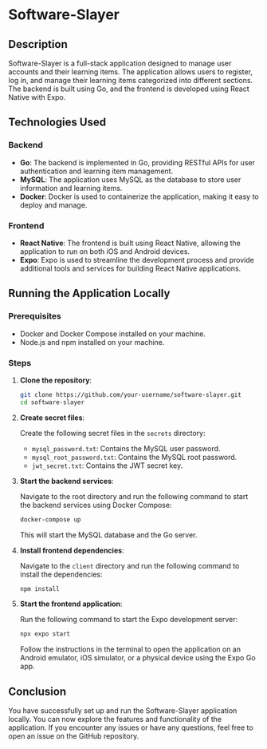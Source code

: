 # Software-Slayer

## Description

Software-Slayer is a full-stack application designed to manage user accounts and their learning items. The application allows users to register, log in, and manage their learning items categorized into different sections. The backend is built using Go, and the frontend is developed using React Native with Expo.

## Technologies Used

### Backend

- **Go**: The backend is implemented in Go, providing RESTful APIs for user authentication and learning item management.
- **MySQL**: The application uses MySQL as the database to store user information and learning items.
- **Docker**: Docker is used to containerize the application, making it easy to deploy and manage.

### Frontend

- **React Native**: The frontend is built using React Native, allowing the application to run on both iOS and Android devices.
- **Expo**: Expo is used to streamline the development process and provide additional tools and services for building React Native applications.

## Running the Application Locally

### Prerequisites

- Docker and Docker Compose installed on your machine.
- Node.js and npm installed on your machine.

### Steps

1. **Clone the repository**:

   ```sh
   git clone https://github.com/your-username/software-slayer.git
   cd software-slayer
   ```

2. **Create secret files**:

   Create the following secret files in the `secrets` directory:

   - `mysql_password.txt`: Contains the MySQL user password.
   - `mysql_root_password.txt`: Contains the MySQL root password.
   - `jwt_secret.txt`: Contains the JWT secret key.

3. **Start the backend services**:

   Navigate to the root directory and run the following command to start the backend services using Docker Compose:

   ```sh
   docker-compose up
   ```

   This will start the MySQL database and the Go server.

4. **Install frontend dependencies**:

   Navigate to the `client` directory and run the following command to install the dependencies:

   ```sh
   npm install
   ```

5. **Start the frontend application**:

   Run the following command to start the Expo development server:

   ```sh
   npx expo start
   ```

   Follow the instructions in the terminal to open the application on an Android emulator, iOS simulator, or a physical device using the Expo Go app.

## Conclusion

You have successfully set up and run the Software-Slayer application locally. You can now explore the features and functionality of the application. If you encounter any issues or have any questions, feel free to open an issue on the GitHub repository.

